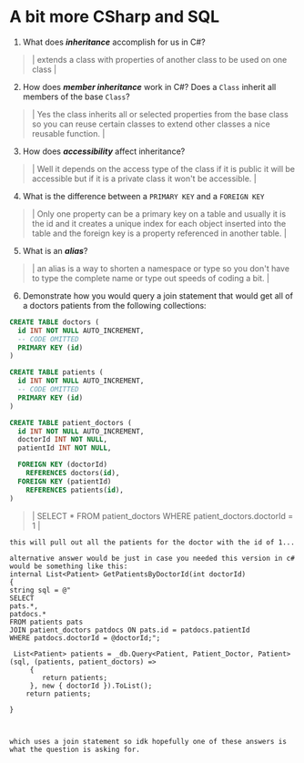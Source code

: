 # A bit more CSharp and SQL
1. What does ***inheritance*** accomplish for us in C#?

  > | extends a class with properties of another class to be used on one class |

2. How does ***member inheritance*** work in C#? Does a `Class` inherit all members of the base `Class`?

  > | Yes the class inherits all or selected properties from the base class so you can reuse certain classes to extend other classes a nice reusable function. |

3. How does ***accessibility*** affect inheritance?

  > | Well it depends on the access type of the class if it is public it will be accessible but if it is a private class it won't be accessible. |

4. What is the difference between a `PRIMARY KEY` and a `FOREIGN KEY`

  > | Only one property can be a primary key on a table and usually it is the id and it creates a unique index for each object inserted into the table and the foreign key is a property referenced in another table. |

5. What is an ***alias***?

  > | an alias is a way to shorten a namespace or type so you don't have to type the complete name or type out speeds of coding a bit. |

6. Demonstrate how you would query a join statement that would get all of a doctors patients from the following collections:

  ```SQL
  CREATE TABLE doctors (
    id INT NOT NULL AUTO_INCREMENT,
    -- CODE OMITTED
    PRIMARY KEY (id)
  )

  CREATE TABLE patients (
    id INT NOT NULL AUTO_INCREMENT,
    -- CODE OMITTED
    PRIMARY KEY (id)
  )

  CREATE TABLE patient_doctors (
    id INT NOT NULL AUTO_INCREMENT,
    doctorId INT NOT NULL,
    patientId INT NOT NULL,

    FOREIGN KEY (doctorId)
      REFERENCES doctors(id),
    FOREIGN KEY (patientId)
      REFERENCES patients(id),
  )

  ```

  > | SELECT * FROM patient_doctors WHERE patient_doctors.doctorId = 1 |

    this will pull out all the patients for the doctor with the id of 1...

    alternative answer would be just in case you needed this version in c# would be something like this:
    internal List<Patient> GetPatientsByDoctorId(int doctorId)
    {
    string sql = @"
    SELECT 
    pats.*, 
    patdocs.*
    FROM patients pats
    JOIN patient_doctors patdocs ON pats.id = patdocs.patientId
    WHERE patdocs.doctorId = @doctorId;";

     List<Patient> patients = _db.Query<Patient, Patient_Doctor, Patient>(sql, (patients, patient_doctors) =>
         {
            return patients;
         }, new { doctorId }).ToList();
        return patients;

    }



    which uses a join statement so idk hopefully one of these answers is what the question is asking for.
